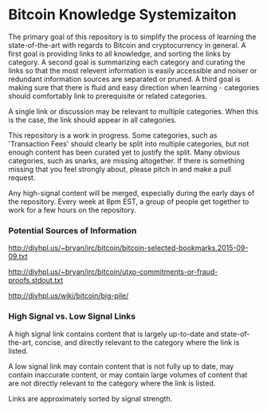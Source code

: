 # Bitcoin Knowledge Systemizaiton

The primary goal of this repository is to simplify the process of learning the state-of-the-art with regards to Bitcoin and cryptocurrency in general. A first goal is providing links to all knowledge, and sorting the links by category. A second goal is summarizing each category and curating the links so that the most relevent information is easily accessible and noiser or redundant information sources are separated or pruned. A third goal is making sure that there is fluid and easy direction when learning - categories should comfortably link to prerequisite or related categories.

A single link or discussion may be relevant to multiple categories. When this is the case, the link should appear in all categories.

This repository is a work in progress. Some categories, such as 'Transaction Fees' should clearly be split into multiple categories, but not enough content has been curated yet to justify the split. Many obvious categories, such as snarks, are missing altogether. If there is something missing that you feel strongly about, please pitch in and make a pull request.

Any high-signal content will be merged, especially during the early days of the repository. Every week at 8pm EST, a group of people get together to work for a few hours on the repository.

### Potential Sources of Information

http://diyhpl.us/~bryan/irc/bitcoin/bitcoin-selected-bookmarks.2015-09-09.txt

http://diyhpl.us/~bryan/irc/bitcoin/utxo-commitments-or-fraud-proofs.stdout.txt

http://diyhpl.us/wiki/bitcoin/big-pile/

### High Signal vs. Low Signal Links

A high signal link contains content that is largely up-to-date and state-of-the-art, concise, and directly relevant to the category where the link is listed.

A low signal link may contain content that is not fully up to date, may contain inaccurate content, or may contain large volumes of content that are not directly relevant to the category where the link is listed.

Links are approximately sorted by signal strength.
